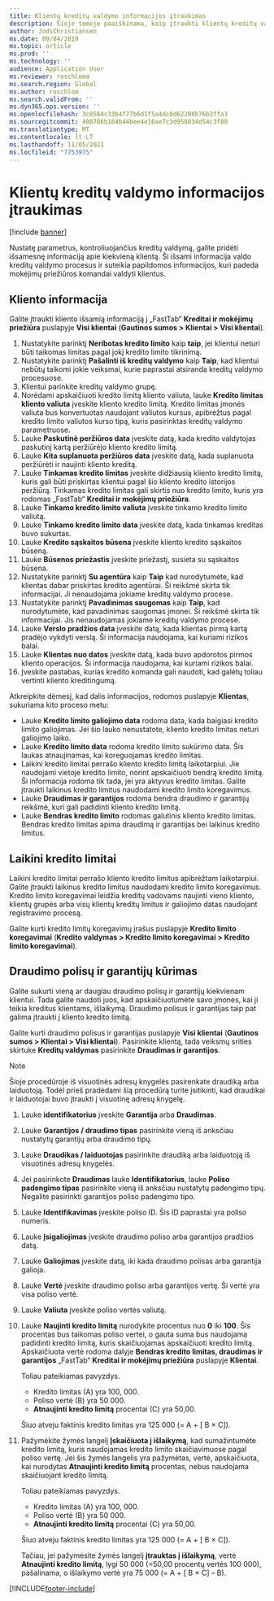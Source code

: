 ```yaml
---
title: Klientų kreditų valdymo informacijos įtraukimas
description: Šioje temoje paaiškinama, kaip įtraukti klientų kreditų valdymo informaciją.
author: JodiChristiansen
ms.date: 09/04/2019
ms.topic: article
ms.prod: ''
ms.technology: ''
audience: Application User
ms.reviewer: roschloma
ms.search.region: Global
ms.author: roschlom
ms.search.validFrom: ''
ms.dyn365.ops.version: ''
ms.openlocfilehash: 3c8584c33b4f77b6d1f5a4dc0d62208b76b3ffa3
ms.sourcegitcommit: 408786b164b44bee4e16ae7c3d956034d54c3f80
ms.translationtype: MT
ms.contentlocale: lt-LT
ms.lasthandoff: 11/05/2021
ms.locfileid: "7753975"
---
```

# <a name="add-credit-management-information-for-customers"></a>Klientų kreditų valdymo informacijos įtraukimas

[!include [banner](../includes/banner.md)]

Nustatę parametrus, kontroliuojančius kreditų valdymą, galite pridėti išsamesnę informaciją apie kiekvieną klientą. Ši išsami informacija valdo kreditų valdymo procesus ir suteikia papildomos informacijos, kuri padeda mokėjimų priežiūros komandai valdyti klientus.

## <a name="customer-information"></a>Kliento informacija

Galite įtraukti kliento išsamią informaciją į „FastTab“ **Kreditai ir mokėjimų priežiūra** puslapyje **Visi klientai** (**Gautinos sumos \> Klientai \> Visi klientai**).

1. Nustatykite parinktį **Neribotas kredito limito** kaip **taip**, jei klientui neturi būti taikomas limitas pagal jokį kredito limito tikrinimą.
2. Nustatykite parinktį **Pašalinti iš kreditų valdymo** kaip **Taip**, kad klientui nebūtų taikomi jokie veiksmai, kurie paprastai atsiranda kreditų valdymo procesuose.
3. Klientui parinkite kreditų valdymo grupę.
4. Norėdami apskaičiuoti kredito limitą kliento valiuta, lauke **Kredito limitas kliento valiuta** įveskite kliento kredito limitą. Kredito limitas įmonės valiuta bus konvertuotas naudojant valiutos kursus, apibrėžtus pagal kredito limito valiutos kurso tipą, kuris pasirinktas kreditų valdymo parametruose.
5. Lauke **Paskutinė peržiūros data** įveskite datą, kada kredito valdytojas paskutinį kartą peržiūrėjo kliento kredito limitą.
6. Lauke **Kita suplanuota peržiūros data** įveskite datą, kada suplanuota peržiūrėti ir naujinti kliento kreditą.
7. Lauke **Tinkamas kredito limitas** įveskite didžiausią kliento kredito limitą, kuris gali būti priskirtas klientui pagal šio kliento kredito istorijos peržiūrą. Tinkamas kredito limitas gali skirtis nuo kredito limito, kuris yra rodomas „FastTab“ **Kreditai ir mokėjimų priežiūra**.
8. Lauke **Tinkamo kredito limito valiuta** įveskite tinkamo kredito limito valiutą.
9. Lauke **Tinkamo kredito limito data** įveskite datą, kada tinkamas kreditas buvo sukurtas.
10. Lauke **Kredito sąskaitos būsena** įveskite kliento kredito sąskaitos būseną.
11. Lauke **Būsenos priežastis** įveskite priežastį, susieta su sąskaitos būsena.
12. Nustatykite parinktį **Su agentūra** kaip **Taip** kad nurodytumėte, kad klientas dabar priskirtas kredito agentūrai. Ši reikšmė skirta tik informacijai. Ji nenaudojama jokiame kreditų valdymo procese.
13. Nustatykite parinktį **Pavadinimas saugomas** kaip **Taip**, kad nurodytumėte, kad pavadinimas saugomas įmonei. Ši reikšmė skirta tik informacijai. Jis nenaudojamas jokiame kreditų valdymo procese.
14. Lauke **Verslo pradžios data** įveskite datą, kada klientas pirmą kartą pradėjo vykdyti verslą. Ši informacija naudojama, kai kuriami rizikos balai.
15. Lauke **Klientas nuo datos** įveskite datą, kada buvo apdorotos pirmos kliento operacijos. Ši informacija naudojama, kai kuriami rizikos balai.
16. Įveskite pastabas, kurias kredito komanda gali naudoti, kad galėtų toliau vertinti kliento kreditingumą.

Atkreipkite dėmesį, kad dalis informacijos, rodomos puslapyje **Klientas**, sukuriama kito proceso metu:

- Lauke **Kredito limito galiojimo data** rodoma data, kada baigiasi kredito limito galiojimas. Jei šio lauko nenustatote, kliento kredito limitas neturi galiojimo laiko.
- Lauke **Kredito limito data** rodoma kredito limito sukūrimo data. Šis laukas atnaujinamas, kai koreguojamas kredito limitas.
- Laikini kredito limitai perrašo kliento kredito limitą laikotarpiui. Jie naudojami vietoje kredito limito, norint apskaičiuoti bendrą kredito limitą. Ši informacija rodoma tik tada, jei yra aktyvus kredito limitas. Galite įtraukti laikinus kredito limitus naudodami kredito limito koregavimus.
- Lauke **Draudimas ir garantijos** rodoma bendra draudimo ir garantijų reikšmė, kuri gali padidinti kliento kredito limitą.
- Lauke **Bendras kredito limito** rodomas galutinis kliento kredito limitas. Bendras kredito limitas apima draudimą ir garantijas bei laikinus kredito limitus.

## <a name="temporary-credit-limits"></a>Laikini kredito limitai

Laikini kredito limitai perrašo kliento kredito limitus apibrėžtam laikotarpiui. Galite įtraukti laikinus kredito limitus naudodami kredito limito koregavimus. Kredito limito koregavimai leidžia kreditų vadovams naujinti vieno kliento, klientų grupės arba visų klientų kreditų limitus ir galiojimo datas naudojant registravimo procesą.

Galite kurti kredito limitų koregavimų įrašus puslapyje **Kredito limito koregavimai** (**Kredito valdymas \> Kredito limito koregavimai \> Kredito limito koregavimai**).

## <a name="create-insurance-policies-and-guarantees"></a>Draudimo polisų ir garantijų kūrimas

Galite sukurti vieną ar daugiau draudimo polisų ir garantijų kiekvienam klientui. Tada galite naudoti juos, kad apskaičiuotumėte savo įmonės, kai ji teikia kreditus klientams, išlaikymą. Draudimo polisus ir garantijas taip pat galima įtraukti į kliento kredito limitą.

Galite kurti draudimo polisus ir garantijas puslapyje **Visi klientai** (**Gautinos sumos \> Klientai \> Visi klientai**). Pasirinkite klientą, tada veiksmų srities skirtuke **Kreditų valdymas** pasirinkite **Draudimas ir garantijos**.

> [!NOTE]
> Šioje procedūroje iš visuotinės adresų knygelės pasirenkate draudiką arba laiduotoją. Todėl prieš pradėdami šią procedūrą turite įsitikinti, kad draudikai ir laiduotojai buvo įtraukti į visuotinę adresų knygelę.

1. Lauke **identifikatorius** įveskite **Garantija** arba **Draudimas**.
2. Lauke **Garantijos / draudimo tipas** pasirinkite vieną iš anksčiau nustatytų garantijų arba draudimo tipų.
3. Lauke **Draudikas / laiduotojas** pasirinkite draudiką arba laiduotoją iš visuotinės adresų knygelės. 
4. Jei pasirinkote **Draudimas** lauke **Identifikatorius**, lauke **Poliso padengimo tipas** pasirinkite vieną iš anksčiau nustatytų padengimo tipų. Negalite pasirinkti garantijos poliso padengimo tipo.
5. Lauke **Identifikavimas** įveskite poliso ID. Šis ID paprastai yra poliso numeris.
6. Lauke **Įsigaliojimas** įveskite draudimo poliso arba garantijos pradžios datą.
7. Lauke **Galiojimas** įveskite datą, iki kada draudimo polisas arba garantija galioja.
8. Lauke **Vertė** įveskite draudimo poliso arba garantijos vertę. Ši vertė yra visa poliso vertė.
9. Lauke **Valiuta** įveskite poliso vertės valiutą. 
10. Lauke **Naujinti kredito limitą** nurodykite procentus nuo **0** iki **100**. Šis procentas bus taikomas poliso vertei, o gauta suma bus naudojama padidinti kredito limitą, kuris skaičiuojamas apskaičiuoti kredito limitą. Apskaičiuota vertė rodoma dalyje **Bendras kredito limitas, draudimas ir garantijos** „FastTab“ **Kreditai ir mokėjimų priežiūra** puslapyje **Klientai**.

    Toliau pateikiamas pavyzdys.

    - Kredito limitas (A) yra 100, 000.
    - Poliso vertė (B) yra 50 000.
    - **Atnaujinti kredito limitą** procentai (C) yra 50,00.
    
    Šiuo atveju faktinis kredito limitas yra 125 000 (= A + \[ B × C\]).

11. Pažymėkite žymės langelį **Įskaičiuota į išlaikymą**, kad sumažintumėte kredito limitą, kuris naudojamas kredito limito skaičiavimuose pagal poliso vertę. Jei šis žymės langelis yra pažymėtas, vertė, apskaičiuota, kai nurodytas **Atnaujinti kredito limitą** procentas, nebus naudojama skaičiuojant kredito limitą.

    Toliau pateikiamas pavyzdys.

    - Kredito limitas (A) yra 100, 000.
    - Poliso vertė (B) yra 50 000.
    - **Atnaujinti kredito limitą** procentai (C) yra 50,00.

    Šiuo atveju faktinis kredito limitas yra 125 000 (= A + \[ B × C\]).
    
    Tačiau, jei pažymėsite žymės langelį **įtrauktas į išlaikymą**, vertė **Atnaujinti kredito limitą**, lygi 50 000 (=50,00 procentų vertės 100 000), pašalinama, o išlaikymo vertė yra 75 000 (= A + \[ B × C\] – B).


[!INCLUDE[footer-include](../../includes/footer-banner.md)]
